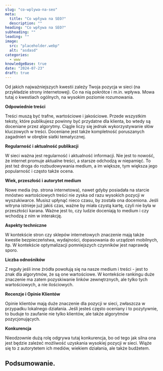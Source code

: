 ```yaml
---
slug: "co-wplywa-na-seo"
meta:
  title: "Co wpływa na SEO?"
  description: ""
heading: "Co wpływa na SEO?"
subheading: ""
leading: ""
image:
  src: "placeholder.webp"
  alt: "asdasd"
categories:
  - www
knowledgeBase: true
date: "2024-07-23"
draft: true
---
```


Od jakich najważniejszych kwestii zależy Twoja pozycja w sieci (na przykładzie strony internetowej). Co na nią pokrótce i m.in. wpływa. Mowa tutaj o kwestiach ogólnych, na wysokim poziomie rozumowania.

**Odpowiednie treści**

Treści muszą być trafne, wartościowe i jakościowe. Przede wszystkim teksty, które publikujesz powinny być przydatne dla klienta, bo wtedy są doceniane przez algorytmy. Ciągle liczy się jednak wykorzystywanie słów kluczowych w treści. Doceniane jest także kompletność poruszanych zagadnień w obrębie siatki tematycznej.

**Regularność i aktualność publikacji**

W sieci ważna jest regularność i aktualność informacji. Nie jest to nowość, że internet promuje aktualne treści, a starsze odchodzą w niepamięć. To jest też droga do rozbudowywania medium, a im większe, tym większa jego popularność i często także ocena.

**Wiek, przeszłość i autorytet medium**

Nowe media (np. strona internetowa), nawet gdyby posiadała na starcie mnóstwo wartościowych treści nie zyska od razu wysokich pozycji w wyszukiwarce. Musisz upłynąć nieco czasu, by została ona doceniona. Jeśli witryna istnieje już jakiś czas, ważne by miała czystą kartę, czyli nie była w przeszłości karana. Ważne jest to, czy ludzie doceniają to medium i czy wchodzą z nim w interakcję.

**Aspekty techniczne**

W kontekście stron czy sklepów internetowych znaczenie mają także kwestie bezpieczeństwa, wydajności, dopasowania do urządzeń mobilnych, itp. W kontekście optymalizacji pomniejszych czynników jest naprawdę sporo.

**Liczba odnośników**

Z reguły jeśli inne źródła powołują się na nasze medium i treści - jest to znak dla algorytmów, że są one wartościowe. W kontekście rankingu duże znaczenie ma zatem pozyskiwanie linków zewnętrznych, ale tylko tych wartościowych, a nie ilościowych.

**Recenzje i Opinie Klientów**

Opinie klientów mają duże znaczenie dla pozycji w sieci, zwłaszcza w przypadku lokalnego działania. Jeśli jesteś często oceniany i to pozytywnie, to buduje to zaufanie nie tylko klientów, ale także algorytmów pozycjonujących.

**Konkurencja**

Nieodzownie dużą rolę odgrywa tutaj konkurencja, bo od tego jak silna ona jest będzie zależeć możliwość uzyskania wysokiej pozycji w sieci. Wiąże się to z autorytetem ich mediów, wiekiem działania, ale także budżetem.

## Podsumowanie.
